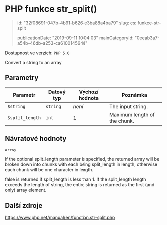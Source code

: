 PHP funkce str_split()
======================

> id: "32f08691-047b-4b91-b626-e3ba88a4ba79"
> slug:
> 	cs: funkce-str-split
>
> publicationDate: "2019-09-11 10:04:03"
> mainCategoryId: "0eeab3a7-a54b-46db-a253-ca6100145648"

Dostupnost ve verzích: `PHP 5.0`

Convert a string to an array


Parametry
--------------

| Parametr | Datový typ | Výchozí hodnota | Poznámka |
|-----|-----|-----|-----|
| `$string` | `string` | *není* | The input string. |
| `$split_length` | `int` | 1 | Maximum length of the chunk. |


Návratové hodnoty
----------------

`array`

If the optional split_length parameter is
specified, the returned array will be broken down into chunks with each
being split_length in length, otherwise each chunk
will be one character in length.
</p>
<p>
false is returned if split_length is less than 1.
If the split_length length exceeds the length of
string, the entire string is returned as the first
(and only) array element.

Další zdroje
------------

https://www.php.net/manual/en/function.str-split.php
